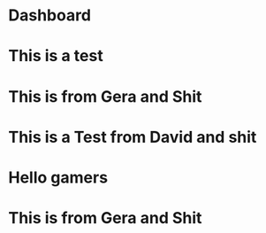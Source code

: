 # Dashboard

# This is a test

# This is from Gera and Shit

# This is a Test from David and shit
# Hello gamers
# This is from Gera and Shit
